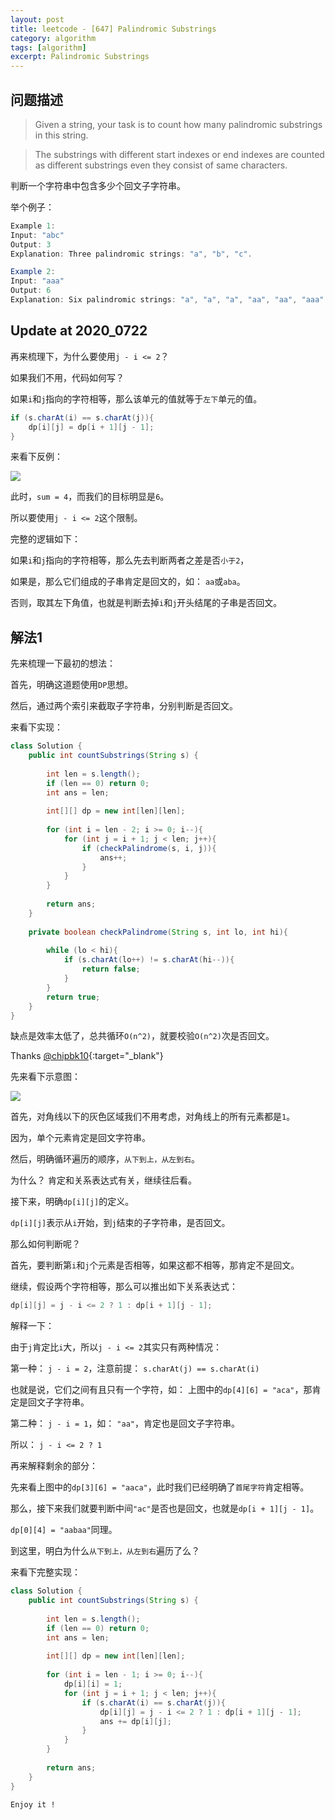 ```yaml
---
layout: post
title: leetcode - [647] Palindromic Substrings
category: algorithm
tags: [algorithm]
excerpt: Palindromic Substrings
---
```


## 问题描述  

> Given a string, your task is to count how many palindromic substrings in this string.  

> The substrings with different start indexes or end indexes are counted as different substrings even they consist of same characters.  

判断一个字符串中包含多少个回文子字符串。  


举个例子：  

``` java
Example 1:
Input: "abc"
Output: 3
Explanation: Three palindromic strings: "a", "b", "c".

Example 2:
Input: "aaa"
Output: 6
Explanation: Six palindromic strings: "a", "a", "a", "aa", "aa", "aaa".
```

## Update at 2020_0722  

再来梳理下，为什么要使用`j - i <= 2`？  

如果我们不用，代码如何写？  

如果`i`和`j`指向的字符相等，那么该单元的值就等于`左下`单元的值。  

``` java
if (s.charAt(i) == s.charAt(j)){
    dp[i][j] = dp[i + 1][j - 1];
}
```

来看下反例：  

![](https://yyc-images.oss-cn-beijing.aliyuncs.com/leetcode_647_key_why_use_j_minus_i.png)  


此时，`sum = 4`，而我们的目标明显是`6`。  

所以要使用`j - i <= 2`这个限制。  

完整的逻辑如下：  

如果`i`和`j`指向的字符相等，那么先去判断两者之差是否`小于2`，  

如果是，那么它们组成的子串肯定是回文的，如： `aa`或`aba`。  

否则，取其左下角值，也就是判断去掉`i`和`j`开头结尾的子串是否回文。  

## 解法1  

先来梳理一下最初的想法：  

首先，明确这道题使用`DP`思想。  

然后，通过两个索引来截取子字符串，分别判断是否回文。  

来看下实现：  

``` java
class Solution {
    public int countSubstrings(String s) {
        
        int len = s.length();
        if (len == 0) return 0;
        int ans = len;
        
        int[][] dp = new int[len][len];
        
        for (int i = len - 2; i >= 0; i--){
            for (int j = i + 1; j < len; j++){
                if (checkPalindrome(s, i, j)){
                    ans++;
                }
            }
        }
        
        return ans;
    }
    
    private boolean checkPalindrome(String s, int lo, int hi){
        
        while (lo < hi){
            if (s.charAt(lo++) != s.charAt(hi--)){
                return false;
            }
        }
        return true;
    }
}
```

缺点是效率太低了，总共循环`O(n^2)`，就要校验`O(n^2)`次是否回文。  


Thanks [@chipbk10](https://leetcode.com/problems/palindromic-substrings/discuss/258917/Java-Simple-Code%3A-DP-short){:target="_blank"}  


先来看下示意图：  

![](https://yyc-images.oss-cn-beijing.aliyuncs.com/leetcode_647_key.png)  


首先，对角线以下的灰色区域我们不用考虑，对角线上的所有元素都是`1`。  

因为，单个元素肯定是回文字符串。  

然后，明确循环遍历的顺序，`从下到上，从左到右`。  

为什么？ 肯定和关系表达式有关，继续往后看。  

接下来，明确`dp[i][j]`的定义。  

`dp[i][j]`表示从`i`开始，到`j`结束的子字符串，是否回文。  

那么如何判断呢？  

首先，要判断第`i`和`j`个元素是否相等，如果这都不相等，那肯定不是回文。  

继续，假设两个字符相等，那么可以推出如下关系表达式：    

``` java
dp[i][j] = j - i <= 2 ? 1 : dp[i + 1][j - 1];
```

解释一下：  

由于`j`肯定比`i`大，所以`j - i <= 2`其实只有两种情况：  

第一种： `j - i = 2`，注意前提： `s.charAt(j) == s.charAt(i)`  

也就是说，它们之间有且只有一个字符，如： 上图中的`dp[4][6] = "aca"`，那肯定是回文子字符串。  

第二种： `j - i = 1`，如： `"aa"`，肯定也是回文子字符串。  

所以： `j - i <= 2 ? 1`  

再来解释剩余的部分：  

先来看上图中的`dp[3][6] = "aaca"`，此时我们已经明确了`首尾字符`肯定相等。  

那么，接下来我们就要判断中间`"ac"`是否也是回文，也就是`dp[i + 1][j - 1]`。  

`dp[0][4] = "aabaa"`同理。  

到这里，明白为什么`从下到上，从左到右`遍历了么？  

来看下完整实现：  


``` java
class Solution {
    public int countSubstrings(String s) {
        
        int len = s.length();
        if (len == 0) return 0;
        int ans = len;
        
        int[][] dp = new int[len][len];
        
        for (int i = len - 1; i >= 0; i--){
            dp[i][i] = 1;
            for (int j = i + 1; j < len; j++){
                if (s.charAt(i) == s.charAt(j)){
                    dp[i][j] = j - i <= 2 ? 1 : dp[i + 1][j - 1];
                    ans += dp[i][j];
                }
            }
        }
        
        return ans;
    }
}
```

`Enjoy it ! `